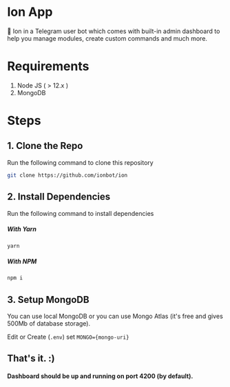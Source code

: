 # Ion App

🎉 Ion in a Telegram user bot which comes with built-in admin dashboard to help you manage modules, create custom commands and much more.

# Requirements

1. Node JS ( > 12.x )
2. MongoDB

# Steps

## 1. Clone the Repo

Run the following command to clone this repository

```bash
git clone https://github.com/ionbot/ion
```

## 2. Install Dependencies

Run the following command to install dependencies

##### With Yarn

```bash
yarn
```

##### With NPM

```bash
npm i
```

## 3. Setup MongoDB

You can use local MongoDB or you can use Mongo Atlas (it's free and gives 500Mb of database storage).

Edit or Create (`.env`) set `MONGO={mongo-uri}`

## That's it. :)

#### Dashboard should be up and running on port 4200 (by default).
